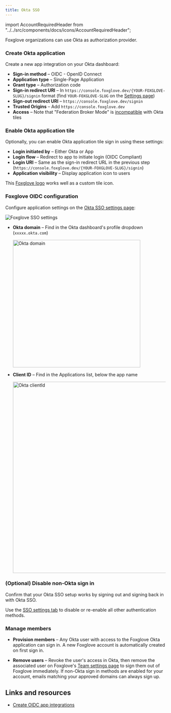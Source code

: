 ```yaml
---
title: Okta SSO
---
```


import AccountRequiredHeader from "../../src/components/docs/icons/AccountRequiredHeader";

<AccountRequiredHeader badgeText="Requires Enterprise plan" />

Foxglove organizations can use Okta as authorization provider.

### Create Okta application

Create a new app integration on your Okta dashboard:

- **Sign-in method** – OIDC - OpenID Connect
- **Application type** – Single-Page Application
- **Grant type** – Authorization code
- **Sign-in redirect URI** – In `https://console.foxglove.dev/{YOUR-FOXGLOVE-SLUG}/signin` format (find `YOUR-FOXGLOVE-SLUG` on the [Settings page](https://console.foxglove.dev/settings))
- **Sign-out redirect URI** – `https://console.foxglove.dev/signin`
- **Trusted Origins** – Add `https://console.foxglove.dev`
- **Access** – Note that "Federation Broker Mode" is [incompatible](https://help.okta.com/en-us/Content/Topics/Apps/apps-fbm-known-issues.htm) with Okta tiles

### Enable Okta application tile

Optionally, you can enable Okta application tile sign in using these settings:

- **Login initiated by** – Either Okta or App
- **Login flow** – Redirect to app to initiate login (OIDC Compliant)
- **Login URI** – Same as the sign-in redirect URL in the previous step (`https://console.foxglove.dev/{YOUR-FOXGLOVE-SLUG}/signin`)
- **Application visibility** – Display application icon to users

This [Foxglove logo](/img/docs/organization-setup/okta/foxglove-logo-okta.png) works well as a custom tile icon.

### Foxglove OIDC configuration

Configure application settings on the [Okta SSO settings page](https://console.foxglove.dev/settings/oidc):

![Foxglove SSO settings](/img/docs/organization-setup/okta/settings.png)

- **Okta domain** – Find in the Okta dashboard's profile dropdown (`xxxxx.okta.com`)

  <img alt="Okta domain" src="/img/docs/organization-setup/okta/domain.png" width="400"/>

- **Client ID** – Find in the Applications list, below the app name

  <img alt="Okta clientId" src="/img/docs/organization-setup/okta/clientid.png" width="600"/>

### (Optional) Disable non-Okta sign in

Confirm that your Okta SSO setup works by signing out and signing back in with Okta SSO.

Use the [SSO settings tab](https://console.foxglove.dev/settings/oidc) to disable or re-enable all other authentication methods.

### Manage members

- **Provision members** – Any Okta user with access to the Foxglove Okta application can sign in. A new Foxglove account is automatically created on first sign in.

- **Remove users** – Revoke the user's access in Okta, then remove the associated user on Foxglove's [Team settings page](https://console.foxglove.dev/settings/team) to sign them out of Foxglove immediately. If non-Okta sign in methods are enabled for your account, emails matching your approved domains can always sign up.

## Links and resources

- [Create OIDC app integrations](https://help.okta.com/en-us/Content/Topics/Apps/Apps_App_Integration_Wizard_OIDC.htm)
